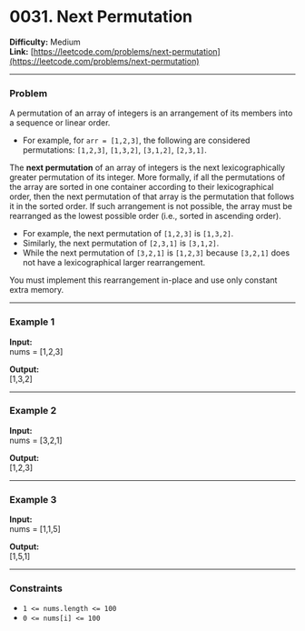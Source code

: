 # 0031. Next Permutation

**Difficulty:** Medium  
**Link:** [https://leetcode.com/problems/next-permutation](https://leetcode.com/problems/next-permutation)

---

### Problem

A permutation of an array of integers is an arrangement of its members into a sequence or linear order.

- For example, for `arr = [1,2,3]`, the following are considered permutations: `[1,2,3]`, `[1,3,2]`, `[3,1,2]`, `[2,3,1]`.

The **next permutation** of an array of integers is the next lexicographically greater permutation of its integer. More formally, if all the permutations of the array are sorted in one container according to their lexicographical order, then the next permutation of that array is the permutation that follows it in the sorted order. If such arrangement is not possible, the array must be rearranged as the lowest possible order (i.e., sorted in ascending order).

- For example, the next permutation of `[1,2,3]` is `[1,3,2]`.
- Similarly, the next permutation of `[2,3,1]` is `[3,1,2]`.
- While the next permutation of `[3,2,1]` is `[1,2,3]` because `[3,2,1]` does not have a lexicographical larger rearrangement.

You must implement this rearrangement in-place and use only constant extra memory.

---

### Example 1

**Input:**  
nums = [1,2,3]

**Output:**  
[1,3,2]

---

### Example 2

**Input:**  
nums = [3,2,1]

**Output:**  
[1,2,3]

---

### Example 3

**Input:**  
nums = [1,1,5]

**Output:**  
[1,5,1]

---

### Constraints

- `1 <= nums.length <= 100`  
- `0 <= nums[i] <= 100`

